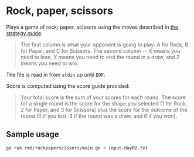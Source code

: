# Rock, paper, scissors

Plays a game of rock, paper, scissors using the moves described in 
[the strategy guide](https://adventofcode.com/2022/day/2):

> The first column is what your opponent is going to play: A for Rock, B for Paper, and C for 
> Scissors. The second column -- X means you need to lose, Y means you need to end the round in a 
> draw, and Z means you need to win.

The file is read in from `stdin` up until `EOF`.

Score is computed using the score guide provided:

> Your total score is the sum of your scores for each round. The score for a single round is the 
> score for the shape you selected (1 for Rock, 2 for Paper, and 3 for Scissors) plus the score for 
> the outcome of the round (0 if you lost, 3 if the round was a draw, and 6 if you won).

## Sample usage

```bash
go run cmd/rockpaperscissors/main.go < input-day02.txt
```
